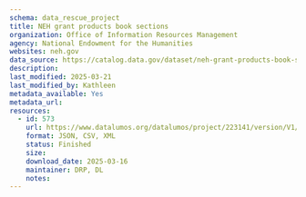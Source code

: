 ```yaml
---
schema: data_rescue_project 
title: NEH grant products book sections
organization: Office of Information Resources Management
agency: National Endowment for the Humanities
websites: neh.gov
data_source: https://catalog.data.gov/dataset/neh-grant-products-book-sections
description: 
last_modified: 2025-03-21
last_modified_by: Kathleen
metadata_available: Yes
metadata_url: 
resources:
  - id: 573
    url: https://www.datalumos.org/datalumos/project/223141/version/V1/view
    format: JSON, CSV, XML
    status: Finished
    size: 
    download_date: 2025-03-16
    maintainer: DRP, DL
    notes: 
---
```


